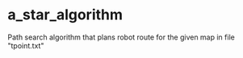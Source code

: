 # a_star_algorithm
Path search algorithm that plans robot route for the given map in file "tpoint.txt"
